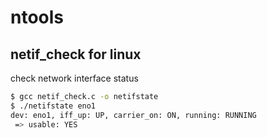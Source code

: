 # ntools

## netif_check for linux

check network interface status

```bash
$ gcc netif_check.c -o netifstate
$ ./netifstate eno1
dev: eno1, iff_up: UP, carrier_on: ON, running: RUNNING
 => usable: YES 

```

